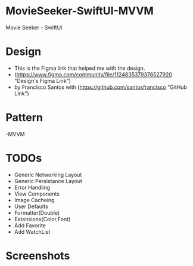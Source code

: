 # MovieSeeker-SwiftUI-MVVM
Movie Seeker - SwiftUI  
# Design
- This is the Figma link that helped me with the design.
- (https://www.figma.com/community/file/1124835379376527920 "Design's Figma Link")
- by Francisco Santos with (https://github.com/santosfrancisco "GitHub Link")

# Pattern
-MVVM

# TODOs
- Generic Networking Layout
- Generic Persistance Layout
- Error Handling
- View Components
- Image Cacheing
- User Defaults
- Formatter(Double)
- Extensions(Color,Font)
- Add Favorite
- Add WatchList
  
# Screenshots
